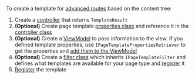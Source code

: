 To create a template for [advanced routes](https://docs.xperience.io/developing-websites/implementing-routing/content-tree-based-routing/setting-up-content-tree-based-routing#Settingupcontenttreebasedrouting-Advanced) based on the content tree:

1. Create a [controller](https://github.com/kentico-ericd/xperience-template-samples/blob/master/BlankMVC/AdvancedTemplate/MyAdvancedController.cs) that returns `TemplateResult`
1. __(Optional)__ Create page template [properties class](https://github.com/kentico-ericd/xperience-template-samples/blob/master/BlankMVC/AdvancedTemplate/AdvancedTemplateProperties.cs) and reference it in the [controller class](https://github.com/kentico-ericd/xperience-template-samples/blob/master/BlankMVC/AdvancedTemplate/MyAdvancedController.cs#L9)
1. __(Optional)__ Create a [ViewModel](https://github.com/kentico-ericd/xperience-template-samples/blob/master/BlankMVC/AdvancedTemplate/AdvancedTemplateViewModel.cs) to pass information to the view. If you defined template properties, use `IPageTemplatePropertiesRetriever` to get the properties and [add them to the ViewModel](https://github.com/kentico-ericd/xperience-template-samples/blob/master/BlankMVC/AdvancedTemplate/MyAdvancedController.cs#L23)
1. __(Optional)__ Create a [filter class](https://github.com/kentico-ericd/xperience-template-samples/blob/master/BlankMVC/AdvancedTemplate/AdvancedTemplateFilter.cs) which inherits `IPageTemplateFilter` and defines what templates are available for your page type and [register](https://github.com/kentico-ericd/xperience-template-samples/blob/master/BlankMVC/App_Start/ApplicationConfig.cs#L17) it
1. [Register](https://github.com/kentico-ericd/xperience-template-samples/blob/master/BlankCore/Registrations.cs#L23) the template
